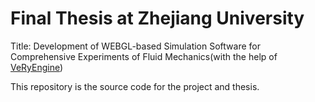 # Final Thesis at Zhejiang University

Title: Development of WEBGL-based Simulation Software for Comprehensive Experiments of Fluid Mechanics(with the help of [VeRyEngine](http://doc.veryengine.cn/readme/web/#/12))

This repository is the source code for the project and thesis.